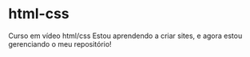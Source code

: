 # html-css
 Curso em vídeo html/css
 Estou aprendendo a criar sites, e agora estou gerenciando o meu repositório!